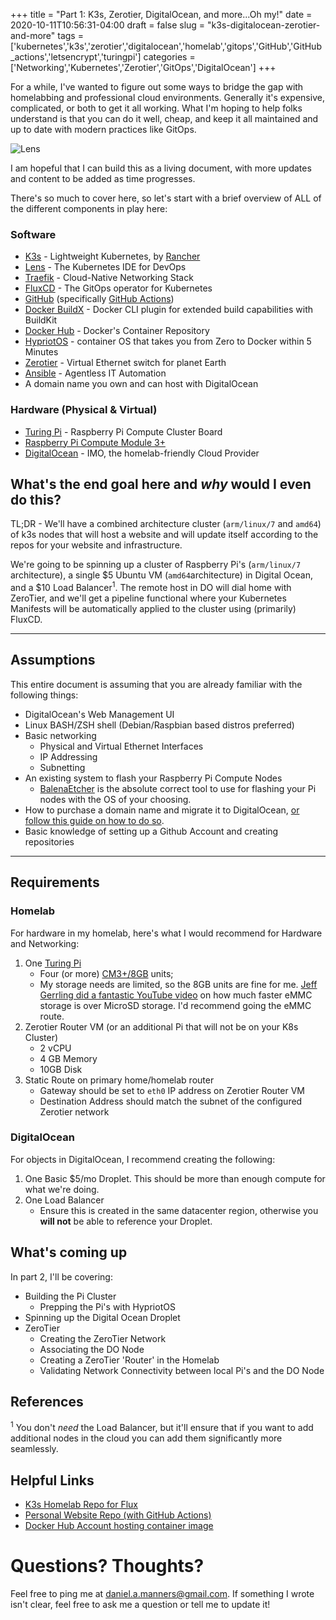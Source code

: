 +++
title = "Part 1: K3s, Zerotier, DigitalOcean, and more...Oh my!"
date = 2020-10-11T10:56:31-04:00
draft = false
slug = "k3s-digitalocean-zerotier-and-more"
tags = ['kubernetes','k3s','zerotier','digitalocean','homelab','gitops','GitHub','GitHub_actions','letsencrypt','turingpi']
categories = ['Networking','Kubernetes','Zerotier','GitOps','DigitalOcean']
+++

For a while, I've wanted to figure out some ways to bridge the gap with homelabbing and professional cloud environments. Generally it's expensive, complicated, or both to get it all working. What I'm hoping to help folks understand is that you can do it well, cheap, and keep it all maintained and up to date with modern practices like GitOps.

![Lens](/static/images/posts/k3s-do-zerotier-gitops/lens.png)

I am hopeful that I can build this as a living document, with more updates and content to be added as time progresses.

There's so much to cover here, so let's start with a brief overview of ALL of the different components in play here:


### Software

* [K3s](https://k3s.io/) - Lightweight Kubernetes, by [Rancher](https://rancher.com/)
* [Lens](https://k8slens.dev/) - The Kubernetes IDE for DevOps
* [Traefik](https://traefik.io/) - Cloud-Native Networking Stack
* [FluxCD](https://fluxcd.io/) - The GitOps operator for Kubernetes
* [GitHub](https://GitHub.com/) (specifically [GitHub Actions](https://GitHub.com/features/actions))
* [Docker BuildX](https://GitHub.com/docker/buildx) - Docker CLI plugin for extended build capabilities with BuildKit
* [Docker Hub](https://hub.docker.com/) - Docker's Container Repository
* [HypriotOS](https://blog.hypriot.com/downloads/) - container OS that takes you from Zero to Docker within 5 Minutes
* [Zerotier](https://www.zerotier.com/) - Virtual Ethernet switch for planet Earth
* [Ansible](https://www.ansible.com/) - Agentless IT Automation
* A domain name you own and can host with DigitalOcean

### Hardware (Physical & Virtual)

* [Turing Pi](https://turingpi.com/) - Raspberry Pi Compute Cluster Board
* [Raspberry Pi Compute Module 3+](https://www.raspberrypi.org/products/compute-module-3-plus/)
* [DigitalOcean](https://www.digitalocean.com/) - IMO, the homelab-friendly Cloud Provider

## What's the end goal here and _why_ would I even do this?

TL;DR - We'll have a combined architecture cluster (`arm/linux/7` and `amd64`) of k3s nodes that will host a website and will update itself according to the repos for your website and infrastructure.

We're going to be spinning up a cluster of Raspberry Pi's (`arm/linux/7` architecture), a single $5 Ubuntu VM (`amd64`architecture) in Digital Ocean, and a $10 Load Balancer<sup>1</sup>. The remote host in DO will dial home with ZeroTier, and we'll get a pipeline functional where your Kubernetes Manifests will be automatically applied to the cluster using (primarily) FluxCD.

-----

## Assumptions

This entire document is assuming that you are already familiar with the following things:

* DigitalOcean's Web Management UI
* Linux BASH/ZSH shell (Debian/Raspbian based distros preferred)
* Basic networking
  * Physical and Virtual Ethernet Interfaces
  * IP Addressing
  * Subnetting
* An existing system to flash your Raspberry Pi Compute Nodes
  * [BalenaEtcher](https://www.balena.io/etcher/) is the absolute correct tool to use for flashing your Pi nodes with the OS of your choosing.
* How to purchase a domain name and migrate it to DigitalOcean, [or follow this guide on how to do so](https://www.digitalocean.com/community/questions/how-to-transfer-domain-name-to-digitalocean).
* Basic knowledge of setting up a Github Account and creating repositories

-----

## Requirements

### Homelab

For hardware in my homelab, here's what I would recommend for Hardware and Networking:

1. One [Turing Pi](https://turingpi.com/)
    * Four (or more) [CM3+/8GB](https://www.digikey.com/en/products/detail/raspberry-pi/CM3-8GB/9866294) units;
    * My storage needs are limited, so the 8GB units are fine for me. [Jeff Gerrling did a fantastic YouTube video](https://youtu.be/IoMxpndlDWI?t=406) on how much faster eMMC storage is over MicroSD storage. I'd recommend going the eMMC route.
2. Zerotier Router VM (or an additional Pi that will not be on your K8s Cluster)
    * 2 vCPU
    * 4 GB Memory
    * 10GB Disk
3. Static Route on primary home/homelab router
    * Gateway should be set to `eth0` IP address on Zerotier Router VM
    * Destination Address should match the subnet of the configured Zerotier network

### DigitalOcean

For objects in DigitalOcean, I recommend creating the following:

1. One Basic $5/mo Droplet. This should be more than enough compute for what we're doing.
2. One Load Balancer
    * Ensure this is created in the same datacenter region, otherwise you **will not** be able to reference your Droplet.

## What's coming up

In part 2, I'll be covering:

* Building the Pi Cluster
  * Prepping the Pi's with HypriotOS
* Spinning up the Digital Ocean Droplet
* ZeroTier
  * Creating the ZeroTier Network
  * Associating the DO Node
  * Creating a ZeroTier 'Router' in the Homelab
  * Validating Network Connectivity between local Pi's and the DO Node

## References

<sup>1</sup> You don't _need_ the Load Balancer, but it'll ensure that if you want to add additional nodes in the cloud you can add them significantly more seamlessly.

## Helpful Links

* [K3s Homelab Repo for Flux](https://github.com/danmanners/homelab-k3s-cluster)
* [Personal Website Repo (with GitHub Actions)](https://github.com/danmanners/personal-website)
* [Docker Hub Account hosting container image](https://hub.docker.com/u/danielmanners)

# Questions? Thoughts?

Feel free to ping me at [daniel.a.manners@gmail.com](mailto:daniel.a.manners@gmail.com"). If something I wrote isn't clear, feel free to ask me a question or tell me to update it!
